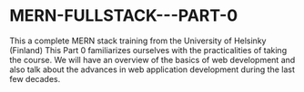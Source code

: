 # MERN-FULLSTACK---PART-0
This a complete MERN stack training from the University of Helsinky (Finland)
This Part 0 familiarizes ourselves with the practicalities of taking the course. We will have an overview of the basics of web development and also talk about the advances in web application development during the last few decades.
